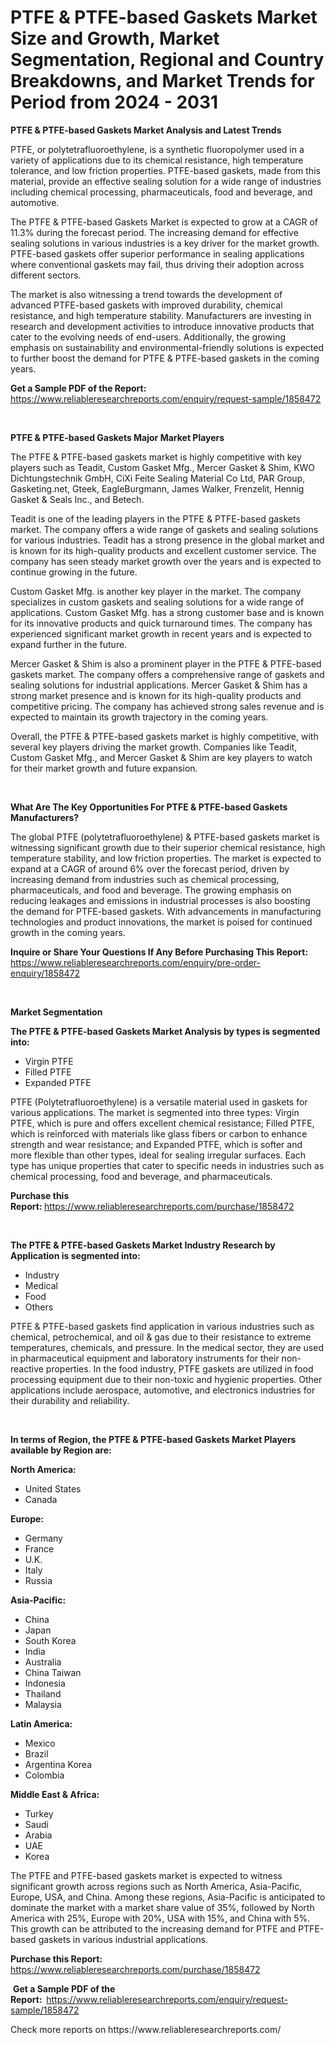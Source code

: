 <p><h1>PTFE & PTFE-based Gaskets Market Size and Growth, Market Segmentation, Regional and Country Breakdowns, and Market Trends for Period from 2024 -  2031</h1></p><p><strong>PTFE & PTFE-based Gaskets Market Analysis and Latest Trends</strong></p>
<p><p>PTFE, or polytetrafluoroethylene, is a synthetic fluoropolymer used in a variety of applications due to its chemical resistance, high temperature tolerance, and low friction properties. PTFE-based gaskets, made from this material, provide an effective sealing solution for a wide range of industries including chemical processing, pharmaceuticals, food and beverage, and automotive.</p><p>The PTFE & PTFE-based Gaskets Market is expected to grow at a CAGR of 11.3% during the forecast period. The increasing demand for effective sealing solutions in various industries is a key driver for the market growth. PTFE-based gaskets offer superior performance in sealing applications where conventional gaskets may fail, thus driving their adoption across different sectors.</p><p>The market is also witnessing a trend towards the development of advanced PTFE-based gaskets with improved durability, chemical resistance, and high temperature stability. Manufacturers are investing in research and development activities to introduce innovative products that cater to the evolving needs of end-users. Additionally, the growing emphasis on sustainability and environmental-friendly solutions is expected to further boost the demand for PTFE & PTFE-based gaskets in the coming years.</p></p>
<p><strong>Get a Sample PDF of the Report:&nbsp;</strong> <a href="https://www.reliableresearchreports.com/enquiry/request-sample/1858472">https://www.reliableresearchreports.com/enquiry/request-sample/1858472</a></p>
<p>&nbsp;</p>
<p><strong>PTFE & PTFE-based Gaskets Major Market Players</strong></p>
<p><p>The PTFE & PTFE-based gaskets market is highly competitive with key players such as Teadit, Custom Gasket Mfg., Mercer Gasket & Shim, KWO Dichtungstechnik GmbH, CiXi Feite Sealing Material Co Ltd, PAR Group, Gasketing.net, Gteek, EagleBurgmann, James Walker, Frenzelit, Hennig Gasket & Seals Inc., and Betech.</p><p>Teadit is one of the leading players in the PTFE & PTFE-based gaskets market. The company offers a wide range of gaskets and sealing solutions for various industries. Teadit has a strong presence in the global market and is known for its high-quality products and excellent customer service. The company has seen steady market growth over the years and is expected to continue growing in the future.</p><p>Custom Gasket Mfg. is another key player in the market. The company specializes in custom gaskets and sealing solutions for a wide range of applications. Custom Gasket Mfg. has a strong customer base and is known for its innovative products and quick turnaround times. The company has experienced significant market growth in recent years and is expected to expand further in the future.</p><p>Mercer Gasket & Shim is also a prominent player in the PTFE & PTFE-based gaskets market. The company offers a comprehensive range of gaskets and sealing solutions for industrial applications. Mercer Gasket & Shim has a strong market presence and is known for its high-quality products and competitive pricing. The company has achieved strong sales revenue and is expected to maintain its growth trajectory in the coming years.</p><p>Overall, the PTFE & PTFE-based gaskets market is highly competitive, with several key players driving the market growth. Companies like Teadit, Custom Gasket Mfg., and Mercer Gasket & Shim are key players to watch for their market growth and future expansion.</p></p>
<p>&nbsp;</p>
<p><strong>What Are The Key Opportunities For PTFE & PTFE-based Gaskets Manufacturers?</strong></p>
<p><p>The global PTFE (polytetrafluoroethylene) & PTFE-based gaskets market is witnessing significant growth due to their superior chemical resistance, high temperature stability, and low friction properties. The market is expected to expand at a CAGR of around 6% over the forecast period, driven by increasing demand from industries such as chemical processing, pharmaceuticals, and food and beverage. The growing emphasis on reducing leakages and emissions in industrial processes is also boosting the demand for PTFE-based gaskets. With advancements in manufacturing technologies and product innovations, the market is poised for continued growth in the coming years.</p></p>
<p><strong>Inquire or Share Your Questions If Any Before Purchasing This Report:</strong> <a href="https://www.reliableresearchreports.com/enquiry/pre-order-enquiry/1858472">https://www.reliableresearchreports.com/enquiry/pre-order-enquiry/1858472</a></p>
<p>&nbsp;</p>
<p><strong>Market Segmentation</strong></p>
<p><strong>The PTFE & PTFE-based Gaskets Market Analysis by types is segmented into:</strong></p>
<p><ul><li>Virgin PTFE</li><li>Filled PTFE</li><li>Expanded PTFE</li></ul></p>
<p><p>PTFE (Polytetrafluoroethylene) is a versatile material used in gaskets for various applications. The market is segmented into three types: Virgin PTFE, which is pure and offers excellent chemical resistance; Filled PTFE, which is reinforced with materials like glass fibers or carbon to enhance strength and wear resistance; and Expanded PTFE, which is softer and more flexible than other types, ideal for sealing irregular surfaces. Each type has unique properties that cater to specific needs in industries such as chemical processing, food and beverage, and pharmaceuticals.</p></p>
<p><strong>Purchase this Report:&nbsp;</strong><a href="https://www.reliableresearchreports.com/purchase/1858472">https://www.reliableresearchreports.com/purchase/1858472</a></p>
<p>&nbsp;</p>
<p><strong>The PTFE & PTFE-based Gaskets Market Industry Research by Application is segmented into:</strong></p>
<p><ul><li>Industry</li><li>Medical</li><li>Food</li><li>Others</li></ul></p>
<p><p>PTFE & PTFE-based gaskets find application in various industries such as chemical, petrochemical, and oil & gas due to their resistance to extreme temperatures, chemicals, and pressure. In the medical sector, they are used in pharmaceutical equipment and laboratory instruments for their non-reactive properties. In the food industry, PTFE gaskets are utilized in food processing equipment due to their non-toxic and hygienic properties. Other applications include aerospace, automotive, and electronics industries for their durability and reliability.</p></p>
<p>&nbsp;</p>
<p><strong>In terms of Region, the PTFE & PTFE-based Gaskets Market Players available by Region are:</strong></p>
<p>
    <p> <strong> North America: </strong>
        <ul>
            <li>United States</li>
            <li>Canada</li>
        </ul>
        </p> 
    <p> <strong> Europe: </strong>
        <ul>
            <li>Germany</li>
            <li>France</li>
            <li>U.K.</li>
            <li>Italy</li>
            <li>Russia</li>
        </ul>
        </p> 
    <p> <strong> Asia-Pacific: </strong>
        <ul>
            <li>China</li>
            <li>Japan</li>
            <li>South Korea</li>
            <li>India</li>
            <li>Australia</li>
            <li>China Taiwan</li>
            <li>Indonesia</li>
            <li>Thailand</li>
            <li>Malaysia</li>
        </ul>
        </p> 
    <p> <strong> Latin America: </strong>
        <ul>
            <li>Mexico</li>
            <li>Brazil</li>
            <li>Argentina Korea</li>
            <li>Colombia</li>
        </ul>
        </p> 
    <p> <strong> Middle East & Africa: </strong>
        <ul>
            <li>Turkey</li>
            <li>Saudi</li>
            <li>Arabia</li>
            <li>UAE</li>
            <li>Korea</li>
        </ul>
    </p>
    </p>
<p><p>The PTFE and PTFE-based gaskets market is expected to witness significant growth across regions such as North America, Asia-Pacific, Europe, USA, and China. Among these regions, Asia-Pacific is anticipated to dominate the market with a market share value of 35%, followed by North America with 25%, Europe with 20%, USA with 15%, and China with 5%. This growth can be attributed to the increasing demand for PTFE and PTFE-based gaskets in various industrial applications.</p></p>
<p><strong>Purchase this Report: </strong><a href="https://www.reliableresearchreports.com/purchase/1858472">https://www.reliableresearchreports.com/purchase/1858472</a></p>
<p>&nbsp;<strong>Get a Sample PDF of the Report:&nbsp;&nbsp;</strong><a href="https://www.reliableresearchreports.com/enquiry/request-sample/1858472">https://www.reliableresearchreports.com/enquiry/request-sample/1858472</a></p>
<p><strong></strong></p>
<p>Check more reports on https://www.reliableresearchreports.com/</p>